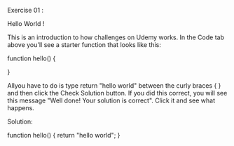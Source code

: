 Exercise 01 :


Hello World !


This is an introduction to how challenges on Udemy works. In the Code tab above you'll see a starter function that looks like this:


function hello() {


}


Allyou have to do is type return "hello world"
between the curly braces { } and then click the Check Solution button. 
If you did this correct, you will see this message "Well done! Your solution is correct". 
Click it and see what happens.


Solution:


function hello() {
	return "hello world";
}